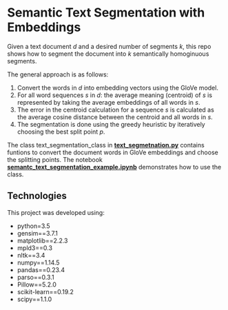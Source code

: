 # Semantic Text Segmentation with Embeddings

Given a text document *d* and a desired number of segments *k*, 
this repo shows how to segment the document into *k* semantically homoginuous segments. 

The general approach is as follows:
1. Convert the words in *d* into embedding vectors using the GloVe model.
2. For all word sequences *s* in *d*: the average meaning (centroid) of *s* is represented by taking the average embeddings of all words in *s*.
3. The error in the centroid calculation for a sequence *s* is calculated as the average cosine distance between the centroid and all words in *s*.
4. The segmentation is done using the greedy heuristic by iteratively choosing the best split point *p*.


The class text_segmentation_class in __[text_segmetnation.py](https://github.com/ReemHal/Semantic-Text-Segmentation-with-Embeddings/blob/master/text_segmentation.py)__ contains funtions to convert the document
words in GloVe embeddings and choose the splitting points. The notebook __[semantc_text_segmentation_example.ipynb](https://github.com/ReemHal/Semantic-Text-Segmentation-with-Embeddings/blob/master/semantc_text_segmentation_example.ipynb)__
demonstrates how to use the class.

<a name="tech"><a/>
## Technologies

This project was developed using:

  - python=3.5
  - gensim==3.7.1
  - matplotlib==2.2.3
  - mpld3==0.3
  - nltk==3.4
  - numpy==1.14.5
  - pandas==0.23.4
  - parso==0.3.1
  - Pillow==5.2.0
  - scikit-learn==0.19.2
  - scipy==1.1.0

